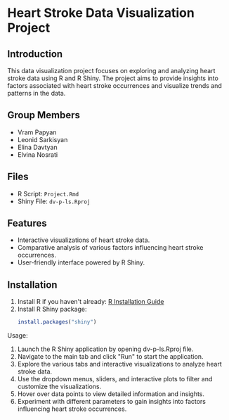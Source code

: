 # Heart Stroke Data Visualization Project

## Introduction
This data visualization project focuses on exploring and analyzing heart stroke data using R and R Shiny. The project aims to provide insights into factors associated with heart stroke occurrences and visualize trends and patterns in the data.

## Group Members
- Vram Papyan
- Leonid Sarkisyan
- Elina Davtyan
- Elvina Nosrati

## Files
- R Script: `Project.Rmd`
- Shiny File: `dv-p-ls.Rproj`

## Features
- Interactive visualizations of heart stroke data.
- Comparative analysis of various factors influencing heart stroke occurrences.
- User-friendly interface powered by R Shiny.

## Installation
1. Install R if you haven't already: [R Installation Guide](https://cran.r-project.org/)
2. Install R Shiny package:
   ```R
   install.packages("shiny")


Usage:
1) Launch the R Shiny application by opening dv-p-ls.Rproj file.
2) Navigate to the main tab and click "Run" to start the application.
3) Explore the various tabs and interactive visualizations to analyze heart stroke data.
4) Use the dropdown menus, sliders, and interactive plots to filter and customize the visualizations.
5) Hover over data points to view detailed information and insights.
6) Experiment with different parameters to gain insights into factors influencing heart stroke occurrences.